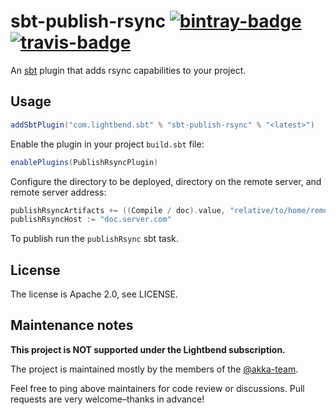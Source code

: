 # sbt-publish-rsync [![bintray-badge][]][bintray] [![travis-badge][]][travis]

[bintray]:               https://bintray.com/sbt/sbt-plugin-releases/sbt-publish-rsync
[bintray-badge]:         https://api.bintray.com/packages/sbt/sbt-plugin-releases/sbt-publish-rsync/images/download.svg
[travis]:                https://travis-ci.com/lightbend/sbt-publish-rsync
[travis-badge]:          https://travis-ci.com/lightbend/sbt-publish-rsync.svg?branch=master

An [sbt](https://www.scala-sbt.org/) plugin that adds rsync capabilities to your project.

## Usage

```scala
addSbtPlugin("com.lightbend.sbt" % "sbt-publish-rsync" % "<latest>")
```

Enable the plugin in your project `build.sbt` file:

```scala
enablePlugins(PublishRsyncPlugin)
```

Configure the directory to be deployed, directory on the remote server, and remote server address:

```scala
publishRsyncArtifacts += ((Compile / doc).value, "relative/to/home/remote/directory")
publishRsyncHost := "doc.server.com"
```

To publish run the `publishRsync` sbt task.

## License

The license is Apache 2.0, see LICENSE.

## Maintenance notes

**This project is NOT supported under the Lightbend subscription.**

The project is maintained mostly by the members of the [@akka-team](https://github.com/orgs/lightbend/teams/akka-team/members).

Feel free to ping above maintainers for code review or discussions. Pull requests are very welcome–thanks in advance!
